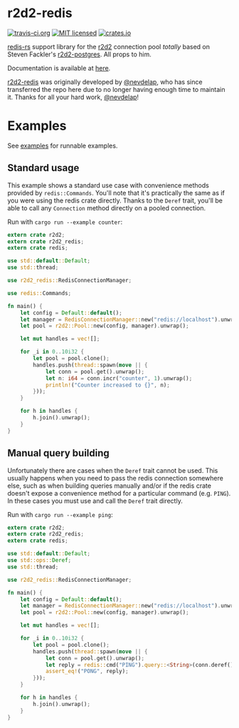 r2d2-redis
=============

[![travis-ci.org](https://travis-ci.org/sorccu/r2d2-redis.svg)](https://travis-ci.org/sorccu/r2d2-redis) [![MIT licensed](https://img.shields.io/badge/license-MIT-blue.svg)](./LICENSE) [![crates.io](http://meritbadge.herokuapp.com/r2d2-redis)](https://crates.io/crates/r2d2-redis)

[redis-rs](https://github.com/mitsuhiko/redis-rs) support library for the [r2d2](https://github.com/sfackler/r2d2) connection pool *totally* based on Steven Fackler's [r2d2-postgres](https://github.com/sfackler/r2d2-postgres). All props to him.

Documentation is available at [here](https://sorccu.github.io/r2d2-redis/doc/r2d2_redis).

[r2d2-redis](https://github.com/sorccu/r2d2-redis) was originally developed by [@nevdelap](https://github.com/nevdelap), who has since transferred the repo here due to no longer having enough time to maintain it. Thanks for all your hard work, [@nevdelap](https://github.com/nevdelap)!

# Examples

See [examples](examples) for runnable examples.

## Standard usage

This example shows a standard use case with convenience methods provided by `redis::Commands`. You'll note that it's practically the same as if you were using the redis crate directly. Thanks to the `Deref` trait, you'll be able to call any `Connection` method directly on a pooled connection.

Run with `cargo run --example counter`:

```rust
extern crate r2d2;
extern crate r2d2_redis;
extern crate redis;

use std::default::Default;
use std::thread;

use r2d2_redis::RedisConnectionManager;

use redis::Commands;

fn main() {
    let config = Default::default();
    let manager = RedisConnectionManager::new("redis://localhost").unwrap();
    let pool = r2d2::Pool::new(config, manager).unwrap();

    let mut handles = vec![];

    for _i in 0..10i32 {
        let pool = pool.clone();
        handles.push(thread::spawn(move || {
            let conn = pool.get().unwrap();
            let n: i64 = conn.incr("counter", 1).unwrap();
            println!("Counter increased to {}", n);
        }));
    }

    for h in handles {
        h.join().unwrap();
    }
}
```

## Manual query building

Unfortunately there are cases when the `Deref` trait cannot be used. This usually happens when you need to pass the redis connection somewhere else, such as when building queries manually and/or if the redis crate doesn't expose a convenience method for a particular command (e.g. `PING`). In these cases you must use and call the `Deref` trait directly.

Run with `cargo run --example ping`:

```rust
extern crate r2d2;
extern crate r2d2_redis;
extern crate redis;

use std::default::Default;
use std::ops::Deref;
use std::thread;

use r2d2_redis::RedisConnectionManager;

fn main() {
    let config = Default::default();
    let manager = RedisConnectionManager::new("redis://localhost").unwrap();
    let pool = r2d2::Pool::new(config, manager).unwrap();

    let mut handles = vec![];

    for _i in 0..10i32 {
        let pool = pool.clone();
        handles.push(thread::spawn(move || {
            let conn = pool.get().unwrap();
            let reply = redis::cmd("PING").query::<String>(conn.deref()).unwrap();
            assert_eq!("PONG", reply);
        }));
    }

    for h in handles {
        h.join().unwrap();
    }
}
```
